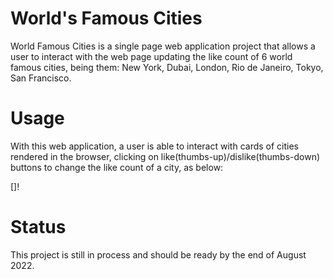 # World's Famous Cities

World Famous Cities is a single page web application project that allows a user to interact with the web page updating the like count of 6 world famous cities, being them: New York, Dubai, London, Rio de Janeiro, Tokyo, San Francisco.
  
# Usage

With this web application, a user is able to interact with cards of cities rendered in the browser, clicking on like(thumbs-up)/dislike(thumbs-down) buttons to change the like count of a city, as below:

[]!



# Status
This project is still in process and should be ready by the end of August 2022.
